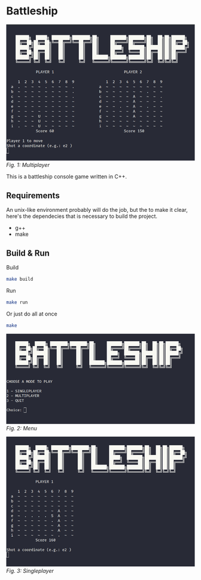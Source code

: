 # Battleship
![battleship](./docs/multiplayer.png)
*Fig. 1: Multiplayer*



This is a battleship console game written in C++.


## Requirements
An unix-like environment probably will do the job, but the to make it clear, here's the dependecies that is necessary to build the project.
- g++
- make

## Build & Run

Build
```bash
make build
```
Run

```bash
make run
```
Or just do all at once
```bash
make
```

![battleship](./docs/menu.png)
*Fig. 2: Menu*


![battleship](./docs/singleplayer.png)
*Fig. 3: Singleplayer*
